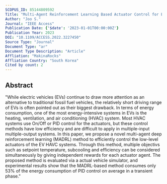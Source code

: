 ```yaml
---
SCOPUS_ID: 85144809592
Title: "Multi-Agent Reinforcement Learning Based Actuator Control for EV HVAC Systems"
Author: "Joo S."
Journal: "IEEE Access"
Publication Date: {'$date': '2023-01-01T00:00:00Z'}
Publication Year: 2023
DOI: "10.1109/ACCESS.2022.3227450"
Source Type: "Journal"
Document Type: "ar"
Document Type Description: "Article"
Affliation: "MakinaRocks"
Affliation Country: "South Korea"
Cited by count: 2
---
```


## Abstract
"While electric vehicles (EVs) continue to draw more attention as an alternative to traditional fossil fuel vehicles, the relatively short driving range of EVs is often pointed out as their biggest drawback. In terms of energy consumption, one of the most energy-intensive systems in EVs is the heating, ventilation, and air conditioning (HVAC) system. Most HVAC systems use On/Off or PID control for the actuators, but these control methods have low efficiency and are difficult to apply in multiple-input multiple-output systems. In this paper, we propose a novel multi-agent deep reinforcement learning (MADRL) method to efficiently control the low-level actuators of the EV HAVC systems. Through this method, multiple objectivs such as setpoint temperature, subcooling and efficiency can be considered simultaneously by giving independent rewards for each actuator agent. The proposed method is evaluated via a actual vehicle simulator, and experimental results show that the MADRL-based method consumes only 53% of the energy consumption of PID control on average in a transient phase."
